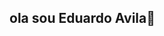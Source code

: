 ## ola sou Eduardo Avila👋

<!--



- 🔭 Atualmente estou trabalhando de segurança
- 🌱 Aprendendo a cada dia para melhorar o meu trabalho.
-->

